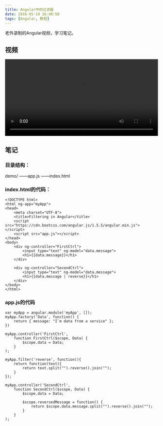 ```yaml
---
title: Angular中的过滤器
date: 2016-05-19 16:40:58
tags: [Angular, 教程]
---
```

老外录制的Angular视频，学习笔记。
<!--more-->

## 视频

<video src="http://7xtoaz.com1.z0.glb.clouddn.com/6.Filter.mp4" controls="true" width="100%"></video>

## 笔记

### 目录结构：
demo/
——app.js
——index.html

### index.html的代码：

```
<!DOCTYPE html>
<html ng-app="myApp">
<head>
	<meta charset="UTF-8">
	<title>Filtering in Angular</title>
	<script src="https://cdn.bootcss.com/angular.js/1.5.5/angular.min.js"></script>
	<script src="app.js"></script>
</head>
<body>
	<div ng-controller="FirstCtrl">
		<input type="text" ng-model="data.message">
		<h1>{{data.message}}</h1>
	</div>

	<div ng-controller="SecondCtrl">
		<input type="text" ng-model="data.message">
		<h1>{{data.message | reverse}}</h1>
	</div>
</body>
</html>
```

### app.js的代码

```
var myApp = angular.module('myApp', []);
myApp.factory('Data', function() {
    return { message: "I`m data from a service" };
})

myApp.controller('FirstCtrl', 
	function FirstCtrl($scope, Data) {
    	$scope.data = Data;
	}
);

myApp.filter('reverse', function(){
    return function(text){
        return text.split("").reverse().join("");
    }
});

myApp.controller('SecondCtrl',
    function SecondCtrl($scope, Data) {
        $scope.data = Data;

        $scope.reversedMessage = function() {
            return $scope.data.message.split("").reverse().join("");
        }
    }
);

```
